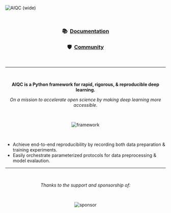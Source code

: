 <!-- This page is formatted for GitHub's markdown renderer -->
![AIQC (wide)](https://raw.githubusercontent.com/aiqc/aiqc/main/docs/images/aiqc_logo_banner_controlroom.png)

<br />

<h3 align='center'>📚&nbsp;&nbsp;<a href="https://aiqc.readthedocs.io/">Documentation</a></h3>

<h3 align='center'>🛡️&nbsp;&nbsp;<a href="https://aiqc.readthedocs.io/en/latest/community.html">Community</a></h3>

<br />

---

<br />

<p align='center'><b>AIQC is a Python framework for rapid, rigorous, & reproducible deep learning.</b></p>

<p align='center'><i>On a mission to accelerate open science by making deep learning more accessible.</i></p>

<br />


<p align="center">
	<img src="https://raw.githubusercontent.com/aiqc/aiqc/main/docs/images/framework_june14.png" alt="framework"/>
</p>

<br />

* Achieve end-to-end reproducibility by recording both data preparation & training experiments.
* Easily orchestrate parameterized protocols for data preprocessing & model evalaution.


---

<br />

<p align='center'><i>Thanks to the support and sponsorship of:</i></p>

<br />


<p align="center">
	<img src="https://raw.githubusercontent.com/aiqc/aiqc/main/docs/images/psf_wide.png" alt="sponsor"/>
</p>